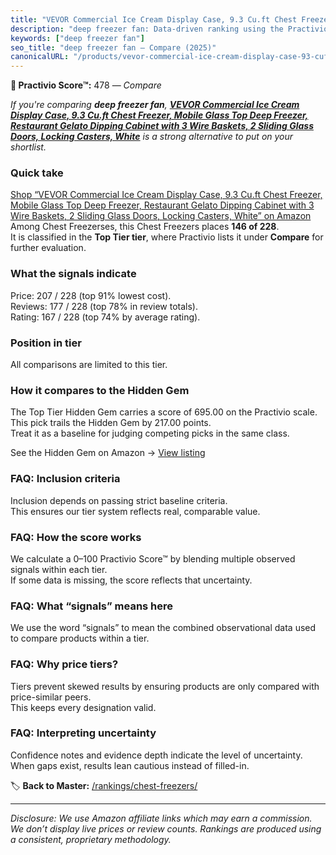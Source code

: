 ```yaml
---
title: "VEVOR Commercial Ice Cream Display Case, 9.3 Cu.ft Chest Freezer, Mobile Glass Top Deep Freezer, Restaurant Gelato Dipping Cabinet with 3 Wire Baskets, 2 Sliding Glass Doors, Locking Casters, White"
description: "deep freezer fan: Data-driven ranking using the Practivio Score™. Positioned by quality, value, demand, findability, momentum."
keywords: ["deep freezer fan"]
seo_title: "deep freezer fan — Compare (2025)"
canonicalURL: "/products/vevor-commercial-ice-cream-display-case-93-cuft-chest-freezer-mobile-glass-top-deep-freezer-restaurant-gelato-dipping-cabinet-with-3-wire-baskets-2-sliding-glass-doors-locking-casters-white-B0D78WRVQZ/"
---
```


**🛒 Practivio Score™:** 478 — _Compare_


*If you're comparing **deep freezer fan**, **[VEVOR Commercial Ice Cream Display Case, 9.3 Cu.ft Chest Freezer, Mobile Glass Top Deep Freezer, Restaurant Gelato Dipping Cabinet with 3 Wire Baskets, 2 Sliding Glass Doors, Locking Casters, White](https://www.amazon.com/dp/B0D78WRVQZ?tag=practivio-20)** is a strong alternative to put on your shortlist.*
### Quick take
[Shop “VEVOR Commercial Ice Cream Display Case, 9.3 Cu.ft Chest Freezer, Mobile Glass Top Deep Freezer, Restaurant Gelato Dipping Cabinet with 3 Wire Baskets, 2 Sliding Glass Doors, Locking Casters, White” on Amazon](https://www.amazon.com/dp/B0D78WRVQZ?tag=practivio-20)
Among Chest Freezerses, this Chest Freezers places **146 of 228**.  
It is classified in the **Top Tier tier**, where Practivio lists it under **Compare** for further evaluation.

### What the signals indicate
Price: 207 / 228 (top 91% lowest cost).  
Reviews: 177 / 228 (top 78% in review totals).  
Rating: 167 / 228 (top 74% by average rating).  

### Position in tier
All comparisons are limited to this tier.

### How it compares to the Hidden Gem
The Top Tier Hidden Gem carries a score of 695.00 on the Practivio scale.  
This pick trails the Hidden Gem by 217.00 points.  
Treat it as a baseline for judging competing picks in the same class.  

See the Hidden Gem on Amazon → [View listing](https://www.amazon.com/dp/B08P6CS4SW?tag=practivio-20)

### FAQ: Inclusion criteria
Inclusion depends on passing strict baseline criteria.  
This ensures our tier system reflects real, comparable value.

### FAQ: How the score works
We calculate a 0–100 Practivio Score™ by blending multiple observed signals within each tier.  
If some data is missing, the score reflects that uncertainty.

### FAQ: What “signals” means here
We use the word “signals” to mean the combined observational data used to compare products within a tier.

### FAQ: Why price tiers?
Tiers prevent skewed results by ensuring products are only compared with price-similar peers.  
This keeps every designation valid.

### FAQ: Interpreting uncertainty
Confidence notes and evidence depth indicate the level of uncertainty.  
When gaps exist, results lean cautious instead of filled-in.

<!-- Missing template for Compare/CompareWithinPriceClass -->


🏷️ **Back to Master:** [/rankings/chest-freezers/](/rankings/chest-freezers/)

---
_Disclosure: We use Amazon affiliate links which may earn a commission. We don’t display live prices or review counts. Rankings are produced using a consistent, proprietary methodology._
